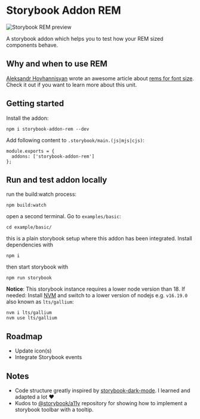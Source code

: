 
# Storybook Addon REM

![Storybook REM preview](https://raw.githubusercontent.com/soelen/storybook-addon-rem/master/.github/images/preview.gif)

A storybook addon which helps you to test how your REM sized components behave.

## Why and when to use REM

[Aleksandr Hovhannisyan](https://www.aleksandrhovhannisyan.com/blog/use-rems-for-font-size/) wrote an awesome article about [rems for font size](https://www.aleksandrhovhannisyan.com/blog/use-rems-for-font-size/). Check it out if you want to learn more about this unit.

## Getting started

Install the addon:

```
npm i storybook-addon-rem --dev
```

Add following content to `.storybook/main.(js|mjs|cjs)`:

```
module.exports = {
  addons: ['storybook-addon-rem']
};
```


## Run and test addon locally

run the build:watch process:

```
npm build:watch
```

open a second terminal. Go to `examples/basic`:

```
cd example/basic/
```

this is a plain storybook setup where this addon has been integrated. Install dependencies with

```
npm i
```

then start storybook with

```
npm run storybook
```

**Notice**: This storybook instance requires a lower node version than 18.
If needed: Install [NVM](https://github.com/nvm-sh/nvm) and switch to a
lower version of nodejs e.g. `v16.19.0` also known as `lts/gallium`:

```
nvm i lts/gallium
nvm use lts/gallium
```

## Roadmap

- Update icon(s)
- Integrate Storybook events

## Notes

- Code structure greatly inspired by [storybook-dark-mode](https://github.com/hipstersmoothie/storybook-dark-mode). I learned and adapted a lot ❤️
- Kudos to [@storybook/a11y](https://github.com/storybookjs/storybook/tree/master/addons/a11y) repository for showing how to implement a storybook toolbar with a tooltip.

